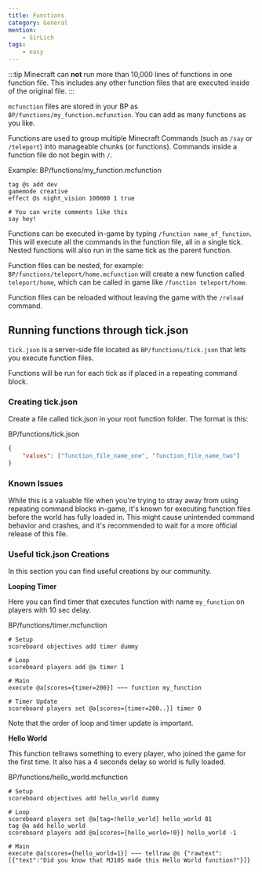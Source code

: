 ```yaml
---
title: Functions
category: General
mention:
	- SirLich
tags: 
	- easy
---
```


:::tip
Minecraft can **not** run more than 10,000 lines of functions in one function file. This includes any other function files that are executed inside of the original file.
:::

`mcfunction` files are stored in your BP as `BP/functions/my_function.mcfunction`. You can add as many functions as you like.

Functions are used to group multiple Minecraft Commands (such as `/say` or `/teleport`) into manageable chunks (or functions). Commands inside a function file do not begin with `/`.

Example:
<CodeHeader>BP/functions/my_function.mcfunction</CodeHeader>

```
tag @s add dev
gamemode creative
effect @s night_vision 100000 1 true

# You can write comments like this
say hey!
```

Functions can be executed in-game by typing `/function name_of_function`. This will execute all the commands in the function file, all in a single tick. Nested functions will also run in the same tick as the parent function.

Function files can be nested, for example: `BP/functions/teleport/home.mcfunction` will create a new function called `teleport/home`, which can be called in game like `/function teleport/home`.

Function files can be reloaded without leaving the game with the `/reload` command.

## Running functions through tick.json

`tick.json` is a server-side file located as `BP/functions/tick.json` that lets you execute function files.

Functions will be run for each tick as if placed in a repeating command block.

### Creating tick.json

Create a file called tick.json in your root function folder. The format is this:

<CodeHeader>BP/functions/tick.json</CodeHeader>

```json
{
	"values": ["function_file_name_one", "function_file_name_two"]
}
```

### Known Issues

While this is a valuable file when you're trying to stray away from using repeating command blocks in-game, it's known for executing function files before the world has fully loaded in. This might cause unintended command behavior and crashes, and it's recommended to wait for a more official release of this file.

### Useful tick.json Creations

In this section you can find useful creations by our community.

**Looping Timer**

Here you can find timer that executes function with name `my_function` on players with 10 sec delay.

<CodeHeader>BP/functions/timer.mcfunction</CodeHeader>

```
# Setup
scoreboard objectives add timer dummy

# Loop
scoreboard players add @a timer 1

# Main
execute @a[scores={timer=200}] ~~~ function my_function

# Timer Update
scoreboard players set @a[scores={timer=200..}] timer 0
```

Note that the order of loop and timer update is important.

**Hello World**

This function tellraws something to every player, who joined the game for the first time.
It also has a 4 seconds delay so world is fully loaded.

<CodeHeader>BP/functions/hello_world.mcfunction</CodeHeader>

```
# Setup
scoreboard objectives add hello_world dummy

# Loop
scoreboard players set @a[tag=!hello_world] hello_world 81
tag @a add hello_world
scoreboard players add @a[scores={hello_world=!0}] hello_world -1

# Main
execute @a[scores={hello_world=1}] ~~~ tellraw @s {"rawtext":[{"text":"Did you know that MJ105 made this Hello World function?"}]}
```